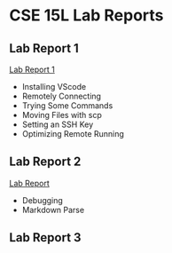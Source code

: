 # CSE 15L Lab Reports

## Lab Report 1

[Lab Report 1](https://daniel-p-arevalo.github.io/cse15l-lab-reports/lab-report-1-week-2.html)

* Installing VScode
* Remotely Connecting
* Trying Some Commands
* Moving Files with scp
* Setting an SSH Key
* Optimizing Remote Running 

## Lab Report 2

[Lab Report](https://daniel-p-arevalo.github.io/cse15l-lab-reports/lab-report-2-week-4.html)

* Debugging
* Markdown Parse

## Lab Report 3
